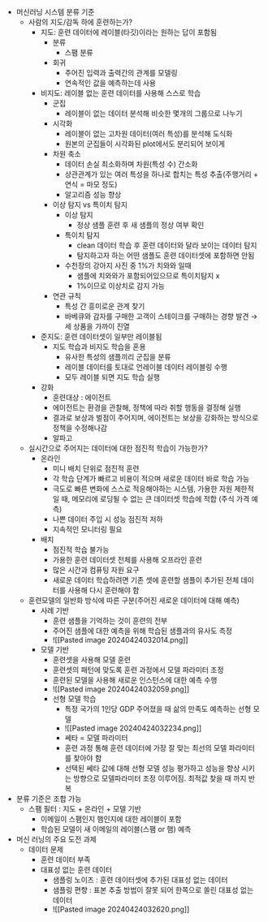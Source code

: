 - 머신러닝 시스템 분류 기준
	- 사람의 지도/감독 하에 훈련하는가?
		- 지도: 훈련 데이터에 레이블(타깃)이라는 원하는 답이 포함됨
			- 분류
				- 스팸 분류
			- 회귀
				- 주어진 입력과 출력간의 관계를 모델링
				- 연속적인 값을 예측하는데 사용
		- 비지도: 레이블 없는 훈련 데이터를 사용해 스스로 학습
			- 군집
				- 레이블이 없는 데이터 분석해 비슷한 몇개의 그룹으로 나누기
			- 시각화
				- 레이블이 없는 고차원 데이터(여러 특성)를 분석해 도식화
				- 원본의 군집들이 시각화된 plot에서도 분리되어 보이게
			- 차원 축소
				- 데이터 손실 최소화하며 차원(특성 수) 간소화
				- 상관관계가 있는 여러 특성을 하나로 합치는 특성 추출(주행거리 + 연식 = 마모 정도)
				- 알고리즘 성능 향상
			- 이상 탐지 vs 특이치 탐지
				- 이상 탐지
					- 정상 샘플 훈련 후 새 샘플의 정상 여부 확인
				- 특이치 탐지
					- clean 데이터 학습 후 훈련 데이터와 달라 보이는 데이터 탐지
					- 탐지하고자 하는 어떤 샘플도 훈련 데이터셋에 포함하면 안됨
				- 수천장의 강아지 사진 중 1%가 치와와 일때
					- 샘플에 치와와가 포함되어있으므로 특이치탐지 x
					- 1%이므로 이상치로 감지 가능
			- 연관 규칙
				- 특성 간 흥미로운 관계 찾기
				- 바베큐와 감자를 구매한 고객이 스테이크를 구매하는 경향 발견
				  → 세 상품을 가까이 진열
		- 준지도: 훈련 데이터셋이 일부만 레이블됨
			- 지도 학습과 비지도 학습을 혼용
				- 유사한 특성의 샘플끼리 군집을 분류
				- 레이블 데이터를 토대로 언레이블 데이터 레이블링 수행
				- 모두 레이블 되면 지도 학습 실행
		- 강화
			- 훈련대상 : 에이전트
			- 에이전트는 환경을 관찰해, 정책에 따라 취할 행동을 결정해 실행
			- 결과로 보상과 벌점이 주어지며, 에이전트는 보상을 강화하는 방식으로 정책을 수정해나감
			- 알파고
	- 실시간으로 주어지는 데이터에 대한 점진적 학습이 가능한가?
		- 온라인
			- 미니 배치 단위로 점진적 훈련
			- 각 학습 단계가 빠르고 비용이 적으며 새로운 데이터 바로 학습 가능
			- 극도로 빠른 변화에 스스로 적응해야하는 시스템, 가용한 자원 제한적일 때, 메모리에 로딩될 수 없는 큰 데이터셋 학습에 적합 (주식 가격 예측)
			- 나쁜 데이터 주입 시 성능 점진적 저하
			- 지속적인 모니터링 필요
		- 배치
			- 점진적 학습 불가능
			- 가용한 훈련 데이터셋 전체를 사용해 오프라인 훈련
			- 많은 시간과 컴퓨팅 자원 요구 
			- 새로운 데이터 학습하려면 기존 셋에 훈련할 샘플이 추가된 전체 데이터를 사용해 다시 훈련해야 함
	- 훈련모델의 일반화 방식에 따른 구분(주어진 새로운 데이터에 대해 예측)
		- 사례 기반
			- 훈련 샘플을 기억하는 것이 훈련의 전부
			- 주어진 샘플에 대한 예측을 위해 학습된 샘플과의 유사도 측정 
			- ![[Pasted image 20240424032014.png]]
		- 모델 기반
			- 훈련셋을 사용해 모델 훈련
			- 훈련셋의 패턴에 맞도록 훈련 과정에서 모델 파라미터 조정
			- 훈련된 모델을 사용해 새로운 인스턴스에 대한 예측 수행
			- ![[Pasted image 20240424032059.png]]
			- 선형 모델 학습
				- 특정 국가의 1인당 GDP 주어졌을 때 삶의 만족도 예측하는 선형 모델
				- ![[Pasted image 20240424032234.png]]
				- 쎄타 = 모델 파라미터
				- 훈련 과정 통해 훈련 데이터에 가장 잘 맞는 최선의 모델 파라미터를 찾아야 함
				- 선택된 쎄타 값에 대해 선형 모델 성능 평가하고 성능을 향상 시키는 방향으로 모델파라미터 조정 이루어짐. 최적값 찾을 때 까지 반복
- 분류 기준은 조합 가능
	- 스팸 필터 : 지도 + 온라인 + 모델 기반
		- 이메일이 스팸인지 햄인지에 대한 레이블이 포함
		- 학습된 모델이 새 이메일의 레이블(스팸 or 햄) 예측
- 머신 러닝의 주요 도전 과제
	- 데이터 문제
		- 훈련 데이터 부족
		- 대표성 없는 훈련 데이터
			- 샘플링 노이즈 : 훈련 데이터셋에 추가된 대표성 없는 데이터
			- 샘플링 편향 : 표본 추출 방법이 잘못 되어 한쪽으로 쏠린 대표성 없는 데이터
			- ![[Pasted image 20240424032620.png]]